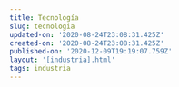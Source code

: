 ```yaml
---
title: Tecnología
slug: tecnologia
updated-on: '2020-08-24T23:08:31.425Z'
created-on: '2020-08-24T23:08:31.425Z'
published-on: '2020-12-09T19:19:07.759Z'
layout: '[industria].html'
tags: industria
---
```



